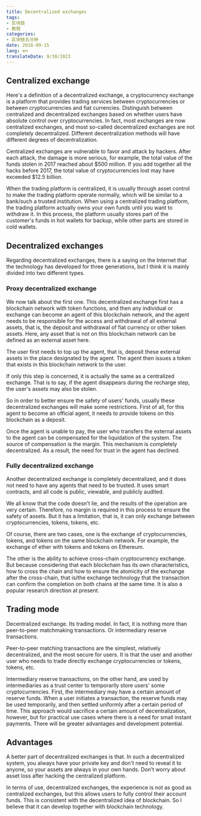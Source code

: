 ```yaml
---
title: Decentralized exchanges
tags:
- 区块链
- 教程
categories:
- 区块链五分钟
date: 2018-09-15
lang: en
translateDate: 9/30/2023
---
```


## Centralized exchange

Here's a definition of a decentralized exchange, a cryptocurrency exchange is a platform that provides trading services between cryptocurrencies or between cryptocurrencies and fiat currencies. Distinguish between centralized and decentralized exchanges based on whether users have absolute control over cryptocurrencies. In fact, most exchanges are now centralized exchanges, and most so-called decentralized exchanges are not completely decentralized. Different decentralization methods will have different degrees of decentralization.

Centralized exchanges are vulnerable to favor and attack by hackers. After each attack, the damage is more serious, for example, the total value of the funds stolen in 2017 reached about $500 million. If you add together all the hacks before 2017, the total value of cryptocurrencies lost may have exceeded $12.5 billion.

When the trading platform is centralized, it is usually through asset control to make the trading platform operate normally, which will be similar to a bank/such a trusted institution. When using a centralized trading platform, the trading platform actually owns your own funds until you want to withdraw it. In this process, the platform usually stores part of the customer's funds in hot wallets for backup, while other parts are stored in cold wallets.

## Decentralized exchanges 

Regarding decentralized exchanges, there is a saying on the Internet that the technology has developed for three generations, but I think it is mainly divided into two different types.

### Proxy decentralized exchange

We now talk about the first one.
This decentralized exchange first has a blockchain network with token functions, and then any individual or exchange can become an agent of this blockchain network, and the agent needs to be responsible for the access and withdrawal of all external assets, that is, the deposit and withdrawal of fiat currency or other token assets. Here, any asset that is not on this blockchain network can be defined as an external asset here.

The user first needs to top up the agent, that is, deposit these external assets in the place designated by the agent. The agent then issues a token that exists in this blockchain network to the user.

If only this step is concerned, it is actually the same as a centralized exchange. That is to say, if the agent disappears during the recharge step, the user's assets may also be stolen.

So in order to better ensure the safety of users' funds, usually these decentralized exchanges will make some restrictions. First of all, for this agent to become an official agent, it needs to provide tokens on this blockchain as a deposit.

Once the agent is unable to pay, the user who transfers the external assets to the agent can be compensated for the liquidation of the system. The source of compensation is the margin. This mechanism is completely decentralized. As a result, the need for trust in the agent has declined.

### Fully decentralized exchange 

Another decentralized exchange is completely decentralized, and it does not need to have any agents that need to be trusted. It uses smart contracts, and all code is public, viewable, and publicly audited.

We all know that the code doesn't lie, and the results of the operation are very certain. Therefore, no margin is required in this process to ensure the safety of assets. But it has a limitation, that is, it can only exchange between cryptocurrencies, tokens, tokens, etc.

Of course, there are two cases, one is the exchange of cryptocurrencies, tokens, and tokens on the same blockchain network. For example, the exchange of ether with tokens and tokens on Ethereum.

The other is the ability to achieve cross-chain cryptocurrency exchange. But because considering that each blockchain has its own characteristics, how to cross the chain and how to ensure the atomicity of the exchange after the cross-chain, that is/the exchange technology that the transaction can confirm the completion on both chains at the same time. It is also a popular research direction at present.

## Trading mode

Decentralized exchange. Its trading model. In fact, it is nothing more than peer-to-peer matchmaking transactions. Or intermediary reserve transactions.

Peer-to-peer matching transactions are the simplest, relatively decentralized, and the most secure for users. It is that the user and another user who needs to trade directly exchange cryptocurrencies or tokens, tokens, etc.

Intermediary reserve transactions, on the other hand, are used by intermediaries as a trust center to temporarily store users' some cryptocurrencies. First, the intermediary may have a certain amount of reserve funds. When a user initiates a transaction, the reserve funds may be used temporarily, and then settled uniformly after a certain period of time. This approach would sacrifice a certain amount of decentralization, however, but for practical use cases where there is a need for small instant payments. There will be greater advantages and development potential.

## Advantages 

A better part of decentralized exchanges is that. In such a decentralized system, you always have your private key and don't need to reveal it to anyone, so your assets are always in your own hands. Don't worry about asset loss after hacking the centralized platform.

In terms of use, decentralized exchanges, the experience is not as good as centralized exchanges, but this allows users to fully control their account funds. This is consistent with the decentralized idea of blockchain. So I believe that it can develop together with blockchain technology.

